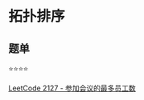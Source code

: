 # 拓扑排序

## 题单

:star::star::star::star:

[LeetCode 2127 - 参加会议的最多员工数](https://leetcode.cn/problems/maximum-employees-to-be-invited-to-a-meeting/)
